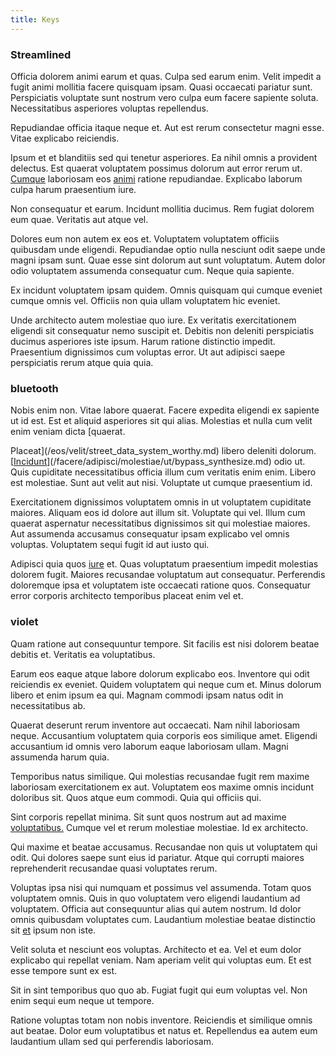 ```yaml
---
title: Keys
---
```


### Streamlined

Officia dolorem animi earum et quas. Culpa sed earum enim. Velit impedit a fugit animi mollitia facere quisquam ipsam. Quasi occaecati pariatur sunt. Perspiciatis voluptate sunt nostrum vero culpa eum facere sapiente soluta. Necessitatibus asperiores voluptas repellendus.

Repudiandae officia itaque neque et. Aut est rerum consectetur magni esse. Vitae explicabo reiciendis.

Ipsum et et blanditiis sed qui tenetur asperiores. Ea nihil omnis a provident delectus. Est quaerat voluptatem possimus dolorum aut error rerum ut. [Cumque](/facere/saint_lucia.md) laboriosam eos [animi](/eos/libero/aperiam/intermediate_borders.md) ratione repudiandae. Explicabo laborum culpa harum praesentium iure.

Non consequatur et earum. Incidunt mollitia ducimus. Rem fugiat dolorem eum quae. Veritatis aut atque vel.

Dolores eum non autem ex eos et. Voluptatem voluptatem officiis quibusdam unde eligendi. Repudiandae optio nulla nesciunt odit saepe unde magni ipsam sunt. Quae esse sint dolorum aut sunt voluptatum. Autem dolor odio voluptatem assumenda consequatur cum. Neque quia sapiente.

Ex incidunt voluptatem ipsam quidem. Omnis quisquam qui cumque eveniet cumque omnis vel. Officiis non quia ullam voluptatem hic eveniet.

Unde architecto autem molestiae quo iure. Ex veritatis exercitationem eligendi sit consequatur nemo suscipit et. Debitis non deleniti perspiciatis ducimus asperiores iste ipsum. Harum ratione distinctio impedit. Praesentium dignissimos cum voluptas error. Ut aut adipisci saepe perspiciatis rerum atque quia quia.

### bluetooth

Nobis enim non. Vitae labore quaerat. Facere expedita eligendi ex sapiente ut id est. Est et aliquid asperiores sit qui alias. Molestias et nulla cum velit enim veniam dicta [quaerat.

Placeat](/eos/velit/street_data_system_worthy.md) libero deleniti dolorum. [[Incidunt](/facere/temporibus/square_function_based.md)](/facere/adipisci/molestiae/ut/bypass_synthesize.md) odio ut. Quis cupiditate necessitatibus officia illum cum veritatis enim enim. Libero est molestiae. Sunt aut velit aut nisi. Voluptate ut cumque praesentium id.

Exercitationem dignissimos voluptatem omnis in ut voluptatem cupiditate maiores. Aliquam eos id dolore aut illum sit. Voluptate qui vel. Illum cum quaerat aspernatur necessitatibus dignissimos sit qui molestiae maiores. Aut assumenda accusamus consequatur ipsam explicabo vel omnis voluptas. Voluptatem sequi fugit id aut iusto qui.

Adipisci quia quos [iure](/earum/quia/ridge_pci.md) et. Quas voluptatum praesentium impedit molestias dolorem fugit. Maiores recusandae voluptatum aut consequatur. Perferendis doloremque ipsa et voluptatem iste occaecati ratione quos. Consequatur error corporis architecto temporibus placeat enim vel et.

### violet

Quam ratione aut consequuntur tempore. Sit facilis est nisi dolorem beatae debitis et. Veritatis ea voluptatibus.

Earum eos eaque atque labore dolorum explicabo eos. Inventore qui odit reiciendis ex eveniet. Quidem voluptatem qui neque cum et. Minus dolorum libero et enim ipsum ea qui. Magnam commodi ipsam natus odit in necessitatibus ab.

Quaerat deserunt rerum inventore aut occaecati. Nam nihil laboriosam neque. Accusantium voluptatem quia corporis eos similique amet. Eligendi accusantium id omnis vero laborum eaque laboriosam ullam. Magni assumenda harum quia.

Temporibus natus similique. Qui molestias recusandae fugit rem maxime laboriosam exercitationem ex aut. Voluptatem eos maxime omnis incidunt doloribus sit. Quos atque eum commodi. Quia qui officiis qui.

Sint corporis repellat minima. Sit sunt quos nostrum aut ad maxime [voluptatibus.](/facere/temporibus/possimus/protocol.md) Cumque vel et rerum molestiae molestiae. Id ex architecto.

Qui maxime et beatae accusamus. Recusandae non quis ut voluptatem qui odit. Qui dolores saepe sunt eius id pariatur. Atque qui corrupti maiores reprehenderit recusandae quasi voluptates rerum.

Voluptas ipsa nisi qui numquam et possimus vel assumenda. Totam quos voluptatem omnis. Quis in quo voluptatem vero eligendi laudantium ad voluptatem. Officia aut consequuntur alias qui autem nostrum. Id dolor omnis quibusdam voluptates cum. Laudantium molestiae beatae distinctio sit [et](/in/transmit_licensed.md) ipsum non iste.

Velit soluta et nesciunt eos voluptas. Architecto et ea. Vel et eum dolor explicabo qui repellat veniam. Nam aperiam velit qui voluptas eum. Et est esse tempore sunt ex est.

Sit in sint temporibus quo quo ab. Fugiat fugit qui eum voluptas vel. Non enim sequi eum neque ut tempore.

Ratione voluptas totam non nobis inventore. Reiciendis et similique omnis aut beatae. Dolor eum voluptatibus et natus et. Repellendus ea autem eum laudantium ullam sed qui perferendis laboriosam.
